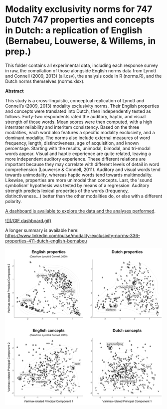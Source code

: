 # Modality exclusivity norms for 747 Dutch 747 properties and concepts in Dutch: a replication of English (Bernabeu, Louwerse, & Willems, in prep.)

This folder contains all experimental data, including each response survey in raw, the compilation of those alongside English norms data from Lynott and Connell (2009, 2013) (all.csv), the analysis code in R (norms.R), and the Dutch norms themselves (norms.xlsx).

**Abstract**

This study is a cross-linguistic, conceptual replication of Lynott and Connell’s (2009, 2013) modality exclusivity norms. Their English properties and concepts were translated into Dutch, then independently tested as follows. Forty-two respondents rated the auditory, haptic, and visual strength of those words. Mean scores were then computed, with a high interrater reliability and interitem consistency. Based on the three modalities, each word also features a specific modality exclusivity, and a dominant modality. The norms also include external measures of word frequency, length, distinctiveness, age of acquisition, and known percentage. Starting with the results, unimodal, bimodal, and tri-modal words appear. Visual and haptic experience are quite related, leaving a more independent auditory experience. These different relations are important because they may correlate with different levels of detail in word comprehension (Louwerse &amp; Connell, 2011). Auditory and visual words tend towards unimodality, whereas haptic words tend towards multimodality. Likewise, properties are more unimodal than concepts. Last, the 'sound symbolism' hypothesis was tested by means of a regression: Auditory strength predicts lexical properties of the words (frequency, distinctiveness...) better than the other modalities do, or else with a different polarity.

[A dashboard is available to explore the data and the analyses performed](https://pablobernabeu.shinyapps.io/dutch-modality-exclusivity-norms/).

[![](/GIF dashboard.gif)](https://www.linkedin.com/pulse/modality-exclusivity-norms-336-properties-411-dutch-english-bernabeu/)

A longer summary is available here: https://www.linkedin.com/pulse/modality-exclusivity-norms-336-properties-411-dutch-english-bernabeu 

[![The relation among auditory, haptic, and visual modalities in property and concept words, in English and Dutch.](/allfour_lowres.png)](https://www.linkedin.com/pulse/modality-exclusivity-norms-336-properties-411-dutch-english-bernabeu/)

